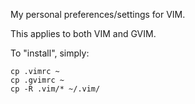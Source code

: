 My personal preferences/settings for VIM.

This applies to both VIM and GVIM.

To "install", simply:
```
cp .vimrc ~
cp .gvimrc ~
cp -R .vim/* ~/.vim/
```
